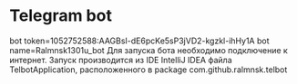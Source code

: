# Telegram bot

bot token=1052752588:AAGBsI-dE6pcKe5sP3jVD2-kgzkl-ihHy1A
bot name=Ralmnsk1301u_bot
Для запуска бота необходимо подключение к интернет.
Запуск производится из IDE IntelliJ IDEA файла TelbotApplication, расположенного в package com.github.ralmnsk.telbot
